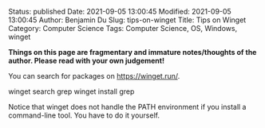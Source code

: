 Status: published
Date: 2021-09-05 13:00:45
Modified: 2021-09-05 13:00:45
Author: Benjamin Du
Slug: tips-on-winget
Title: Tips on Winget
Category: Computer Science
Tags: Computer Science, OS, Windows, winget

**Things on this page are fragmentary and immature notes/thoughts of the author. Please read with your own judgement!**

You can search for packages on https://winget.run/.

winget search grep
winget install grep

Notice that winget does not handle the PATH environment 
if you install a command-line tool.
You have to do it yourself.